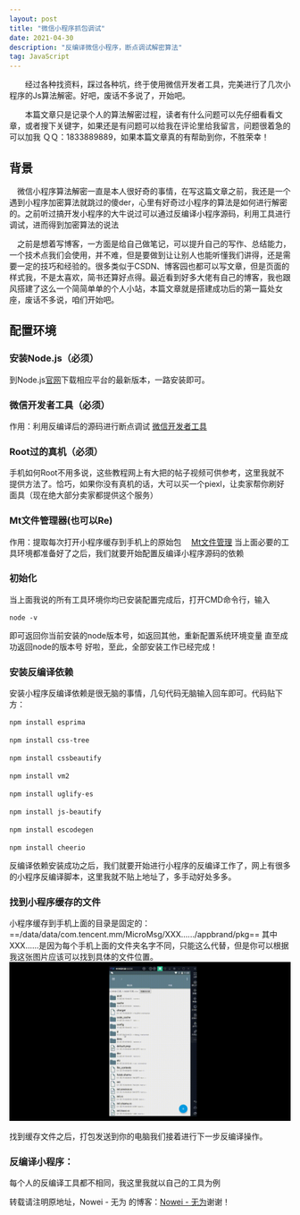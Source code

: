 ```yaml
---
layout: post
title: "微信小程序抓包调试"
date: 2021-04-30
description: "反编译微信小程序，断点调试解密算法"
tag: JavaScript
---   
```


　　经过各种找资料，踩过各种坑，终于使用微信开发者工具，完美进行了几次小程序的Js算法解密。好吧，废话不多说了，开始吧。     

　　本篇文章只是记录个人的算法解密过程，读者有什么问题可以先仔细看看文章，或者搜下关键字，如果还是有问题可以给我在评论里给我留言，问题很着急的可以加我 ＱＱ：1833889889，如果本篇文章真的有帮助到你，不胜荣幸！
 

## 背景
   
　微信小程序算法解密一直是本人很好奇的事情，在写这篇文章之前，我还是一个遇到小程序加密算法就跳过的傻der，心里有好奇过小程序的算法是如何进行解密的。之前听过搞开发小程序的大牛说过可以通过反编译小程序源码，利用工具进行调试，进而得到加密算法的说法

　之前是想着写博客，一方面是给自己做笔记，可以提升自己的写作、总结能力，一个技术点我们会使用，并不难，但是要做到让让别人也能听懂我们讲得，还是需要一定的技巧和经验的。很多类似于CSDN、博客园也都可以写文章，但是页面的样式我，不是太喜欢，简书还算好点得。最近看到好多大佬有自己的博客，我也跟风搭建了这么一个简简单单的个人小站，本篇文章就是搭建成功后的第一篇处女座，废话不多说，咱们开始吧。
 
## 配置环境     

### 安装Node.js（必须）         


到Node.js[官网](https://nodejs.org/)下载相应平台的最新版本，一路安装即可。

### 微信开发者工具（必须）     
作用：利用反编译后的源码进行断点调试
[微信开发者工具](https://xiazai.sogou.com/detail/34/16/3742959004653918870.html?e=1970)

### Root过的真机（必须）

手机如何Root不用多说，这些教程网上有大把的帖子视频可供参考，这里我就不提供方法了。恰巧，如果你没有真机的话，大可以买一个piexl，让卖家帮你刷好面具（现在绝大部分卖家都提供这个服务）

### Mt文件管理器(也可以Re)
作用：提取每次打开小程序缓存到手机上的原始包　
[Mt文件管理](https://www.coolapk.com/apk/bin.mt.plus)
当上面必要的工具环境都准备好了之后，我们就要开始配置反编译小程序源码的依赖

### 初始化
  当上面我说的所有工具环境你均已安装配置完成后，打开CMD命令行，输入

```
node -v
```

  即可返回你当前安装的node版本号，如返回其他，重新配置系统环境变量
直至成功返回node的版本号
好啦，至此，全部安装工作已经完成！

### 安装反编译依赖
  安装小程序反编译依赖是很无脑的事情，几句代码无脑输入回车即可。代码贴下方：

```
npm install esprima

npm install css-tree

npm install cssbeautify

npm install vm2

npm install uglify-es

npm install js-beautify

npm install escodegen

npm install cheerio
```

反编译依赖安装成功之后，我们就要开始进行小程序的反编译工作了，网上有很多的小程序反编译脚本，这里我就不贴上地址了，多手动好处多多。

### 找到小程序缓存的文件
小程序缓存到手机上面的目录是固定的：
==/data/data/com.tencent.mm/MicroMsg/XXX....../appbrand/pkg==
其中XXX......是因为每个手机上面的文件夹名字不同，只能这么代替，但是你可以根据我这张图片应该可以找到具体的文件位置。
![113559ieg6iqlvh7ybbpvh](../images/113559ieg6iqlvh7ybbpvh.gif)


找到缓存文件之后，打包发送到你的电脑我们接着进行下一步反编译操作。

### 反编译小程序：

每个人的反编译工具都不相同，我这里我就以自己的工具为例

转载请注明原地址，Nowei - 无为 的博客：[Nowei - 无为](https://noweih.github.io/)谢谢！
